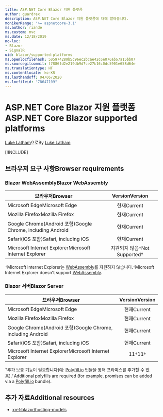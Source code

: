 ```yaml
---
title: ASP.NET Core Blazor 지원 플랫폼
author: guardrex
description: ASP.NET Core Blazor 지원 플랫폼에 대해 알아봅니다.
monikerRange: '>= aspnetcore-3.1'
ms.author: riande
ms.custom: mvc
ms.date: 12/18/2019
no-loc:
- Blazor
- SignalR
uid: blazor/supported-platforms
ms.openlocfilehash: 505974280b5c96ec2bcae42c6e076ab67a15bb07
ms.sourcegitcommit: f7886fd2e219db9d7ce27b16c0dc5901e658d64e
ms.translationtype: HT
ms.contentlocale: ko-KR
ms.lasthandoff: 04/06/2020
ms.locfileid: "78647109"
---
```

# <a name="aspnet-core-blazor-supported-platforms"></a><span data-ttu-id="3b594-103">ASP.NET Core Blazor 지원 플랫폼</span><span class="sxs-lookup"><span data-stu-id="3b594-103">ASP.NET Core Blazor supported platforms</span></span>

<span data-ttu-id="3b594-104">[Luke Latham](https://github.com/guardrex)으로</span><span class="sxs-lookup"><span data-stu-id="3b594-104">By [Luke Latham](https://github.com/guardrex)</span></span>

[!INCLUDE[](~/includes/blazorwasm-preview-notice.md)]

## <a name="browser-requirements"></a><span data-ttu-id="3b594-105">브라우저 요구 사항</span><span class="sxs-lookup"><span data-stu-id="3b594-105">Browser requirements</span></span>

### <a name="blazor-webassembly"></a><span data-ttu-id="3b594-106">Blazor WebAssembly</span><span class="sxs-lookup"><span data-stu-id="3b594-106">Blazor WebAssembly</span></span>

| <span data-ttu-id="3b594-107">브라우저</span><span class="sxs-lookup"><span data-stu-id="3b594-107">Browser</span></span>                          | <span data-ttu-id="3b594-108">Version</span><span class="sxs-lookup"><span data-stu-id="3b594-108">Version</span></span>               |
| -------------------------------- | :-------------------: |
| <span data-ttu-id="3b594-109">Microsoft Edge</span><span class="sxs-lookup"><span data-stu-id="3b594-109">Microsoft Edge</span></span>                   | <span data-ttu-id="3b594-110">현재</span><span class="sxs-lookup"><span data-stu-id="3b594-110">Current</span></span>               |
| <span data-ttu-id="3b594-111">Mozilla Firefox</span><span class="sxs-lookup"><span data-stu-id="3b594-111">Mozilla Firefox</span></span>                  | <span data-ttu-id="3b594-112">현재</span><span class="sxs-lookup"><span data-stu-id="3b594-112">Current</span></span>               |
| <span data-ttu-id="3b594-113">Google Chrome(Android 포함)</span><span class="sxs-lookup"><span data-stu-id="3b594-113">Google Chrome, including Android</span></span> | <span data-ttu-id="3b594-114">현재</span><span class="sxs-lookup"><span data-stu-id="3b594-114">Current</span></span>               |
| <span data-ttu-id="3b594-115">Safari(iOS 포함)</span><span class="sxs-lookup"><span data-stu-id="3b594-115">Safari, including iOS</span></span>            | <span data-ttu-id="3b594-116">현재</span><span class="sxs-lookup"><span data-stu-id="3b594-116">Current</span></span>               |
| <span data-ttu-id="3b594-117">Microsoft Internet Explorer</span><span class="sxs-lookup"><span data-stu-id="3b594-117">Microsoft Internet Explorer</span></span>      | <span data-ttu-id="3b594-118">지원되지 않음&dagger;</span><span class="sxs-lookup"><span data-stu-id="3b594-118">Not Supported&dagger;</span></span> |

<span data-ttu-id="3b594-119">&dagger;Microsoft Internet Explorer는 [WebAssembly](https://webassembly.org)를 지원하지 않습니다.</span><span class="sxs-lookup"><span data-stu-id="3b594-119">&dagger;Microsoft Internet Explorer doesn't support [WebAssembly](https://webassembly.org).</span></span>

### <a name="blazor-server"></a><span data-ttu-id="3b594-120">Blazor 서버</span><span class="sxs-lookup"><span data-stu-id="3b594-120">Blazor Server</span></span>

| <span data-ttu-id="3b594-121">브라우저</span><span class="sxs-lookup"><span data-stu-id="3b594-121">Browser</span></span>                          | <span data-ttu-id="3b594-122">Version</span><span class="sxs-lookup"><span data-stu-id="3b594-122">Version</span></span>    |
| -------------------------------- | :--------: |
| <span data-ttu-id="3b594-123">Microsoft Edge</span><span class="sxs-lookup"><span data-stu-id="3b594-123">Microsoft Edge</span></span>                   | <span data-ttu-id="3b594-124">현재</span><span class="sxs-lookup"><span data-stu-id="3b594-124">Current</span></span>    |
| <span data-ttu-id="3b594-125">Mozilla Firefox</span><span class="sxs-lookup"><span data-stu-id="3b594-125">Mozilla Firefox</span></span>                  | <span data-ttu-id="3b594-126">현재</span><span class="sxs-lookup"><span data-stu-id="3b594-126">Current</span></span>    |
| <span data-ttu-id="3b594-127">Google Chrome(Android 포함)</span><span class="sxs-lookup"><span data-stu-id="3b594-127">Google Chrome, including Android</span></span> | <span data-ttu-id="3b594-128">현재</span><span class="sxs-lookup"><span data-stu-id="3b594-128">Current</span></span>    |
| <span data-ttu-id="3b594-129">Safari(iOS 포함)</span><span class="sxs-lookup"><span data-stu-id="3b594-129">Safari, including iOS</span></span>            | <span data-ttu-id="3b594-130">현재</span><span class="sxs-lookup"><span data-stu-id="3b594-130">Current</span></span>    |
| <span data-ttu-id="3b594-131">Microsoft Internet Explorer</span><span class="sxs-lookup"><span data-stu-id="3b594-131">Microsoft Internet Explorer</span></span>      | <span data-ttu-id="3b594-132">11&dagger;</span><span class="sxs-lookup"><span data-stu-id="3b594-132">11&dagger;</span></span> |

<span data-ttu-id="3b594-133">&dagger;추가 보충 기능이 필요합니다(예: [Polyfill.io](https://polyfill.io/v3/) 번들을 통해 프라미스를 추가할 수 있음).</span><span class="sxs-lookup"><span data-stu-id="3b594-133">&dagger;Additional polyfills are required (for example, promises can be added via a [Polyfill.io](https://polyfill.io/v3/) bundle).</span></span>

## <a name="additional-resources"></a><span data-ttu-id="3b594-134">추가 자료</span><span class="sxs-lookup"><span data-stu-id="3b594-134">Additional resources</span></span>

* <xref:blazor/hosting-models>
